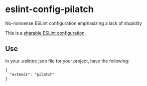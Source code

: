 # eslint-config-pilatch
No-nonsense ESLint configuration emphasizing a lack of stupidity

This is a [sharable ESLint configuration](https://eslint.org/docs/developer-guide/shareable-configs).

## Use

In your .eslintrc.json file for your project, have the following:

    {
      "extends": "pilatch"
    }
